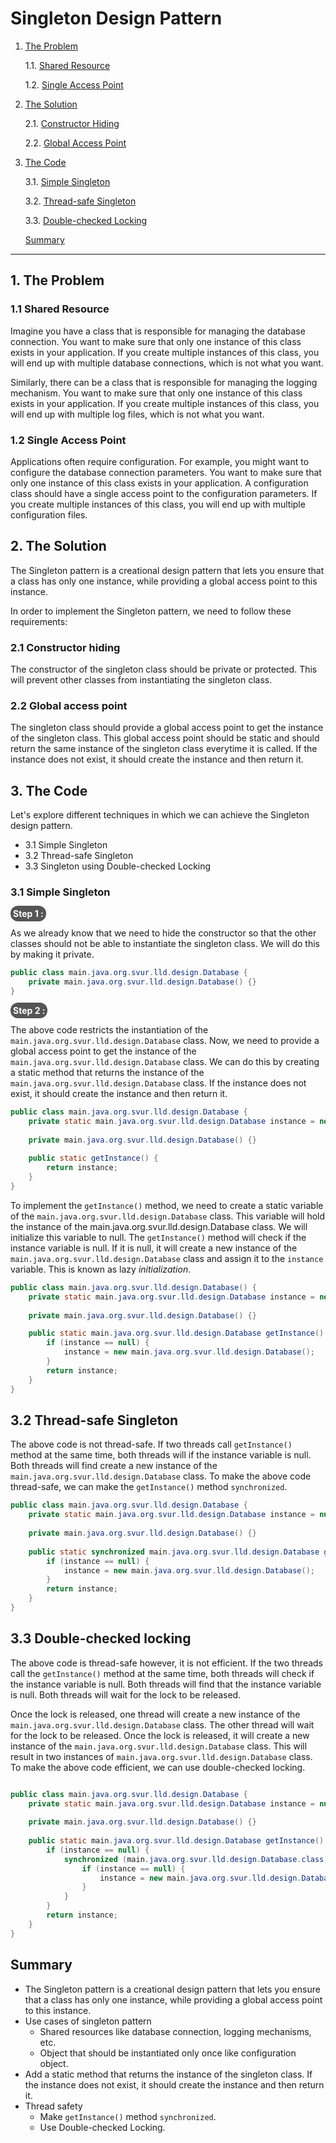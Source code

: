 # Singleton Design Pattern

1. [The Problem](README.md#1-the-problem)

    1.1. [Shared Resource](README.md#11-shared-resource)
   
    1.2. [Single Access Point](README.md#12-single-access-point)

2. [The Solution](README.md#2-the-solution)
   
    2.1. [Constructor Hiding](README.md#21-constructor-hiding) 
    
    2.2. [Global Access Point](README.md#22-global-access-point) 

3. [The Code](README.md#3-the-code)

    3.1. [Simple Singleton](README.md#31-simple-singleton)
    
    3.2. [Thread-safe Singleton](README.md#32-thread-safe-singleton)
   
    3.3. [Double-checked Locking](README.md#33-double-checked-locking)
   
    [Summary](README.md#summary)

---

## 1. The Problem

### 1.1 Shared Resource
Imagine you have a class that is responsible 
for managing the database connection. You want
to make sure that only one instance of this class
exists in your application. If you create multiple
instances of this class, you will end up with 
multiple database connections, which is not what
you want.

Similarly, there can be a class that is 
responsible for managing the logging mechanism.
You want to make sure that only one instance of
this class exists in your application. If you 
create multiple instances of this class, you 
will end up with multiple log files, which is
not what you want.

### 1.2 Single Access Point
Applications often require configuration.
For example, you might want to configure the 
database connection parameters. 
You want to make sure that only one instance of
this class exists in your application. 
A configuration class should have a single access
point to the configuration parameters. 
If you create multiple instances of this class,
you will end up with multiple configuration
files.

## 2. The Solution

The Singleton pattern is a creational 
design pattern that lets you ensure that a class
has only one instance, while providing a global
access point to this instance.

In order to implement the Singleton pattern, 
we need to follow these requirements:

### 2.1 Constructor hiding

The constructor of the singleton class should
be private or protected. This will prevent
other classes from instantiating the singleton 
class.

### 2.2 Global access point

The singleton class should provide a global
access point to get the instance of the 
singleton class. This global access point 
should be static and should return the same
instance of the singleton class everytime it 
is called. If the instance does not exist, it
should create the instance and then return it.

## 3. The Code

Let's explore different techniques in which we
can achieve the Singleton design pattern.

- 3.1 Simple Singleton 
- 3.2 Thread-safe Singleton
- 3.3 Singleton using Double-checked Locking

### 3.1 Simple Singleton

<span style="color:white; background-color:#555; border-radius:12px; padding:4px"><b>Step 1 :</b></span>

As we already know that we need to hide the 
constructor so that the other classes 
should not be able to instantiate the singleton
class. We will do this by making it private.

```java
public class main.java.org.svur.lld.design.Database {
    private main.java.org.svur.lld.design.Database() {}
}
```
<span style="color:white; background-color:#555; border-radius:12px; padding:4px"><b>Step 2 :</b></span>

The above code restricts the instantiation of
the `main.java.org.svur.lld.design.Database` class. Now, we need to provide
a global access point to get the instance of the
`main.java.org.svur.lld.design.Database` class. We can do this by creating a static
method that returns the instance of the `main.java.org.svur.lld.design.Database` class.
If the instance does not exist, it should create the 
instance and then return it.

```java
public class main.java.org.svur.lld.design.Database {
    private static main.java.org.svur.lld.design.Database instance = new main.java.org.svur.lld.design.Database();
    
    private main.java.org.svur.lld.design.Database() {}
    
    public static getInstance() {
        return instance;
    }
}
```

To implement the `getInstance()` method, we need to create a 
static variable of the `main.java.org.svur.lld.design.Database` class. This variable will
hold the instance of the main.java.org.svur.lld.design.Database class. We will initialize
this variable to null. The `getInstance()` method will check
if the instance variable is null. If it is null, it will 
create a new instance of the `main.java.org.svur.lld.design.Database` class and assign it
to the `instance` variable. 
This is known as lazy _initialization_.

```java
public class main.java.org.svur.lld.design.Database() {
    private static main.java.org.svur.lld.design.Database instance = new main.java.org.svur.lld.design.Database();
    
    private main.java.org.svur.lld.design.Database() {}

    public static main.java.org.svur.lld.design.Database getInstance() {
        if (instance == null) {
            instance = new main.java.org.svur.lld.design.Database();
        }
        return instance;
    }
}
```

## 3.2 Thread-safe Singleton

The above code is not thread-safe. If two threads call
`getInstance()` method at the same time, both threads will
if the instance variable is null. Both threads will find
create a new instance of the `main.java.org.svur.lld.design.Database` class. To make the 
above code thread-safe, we can make the `getInstance()` method
`synchronized`.

```java
public class main.java.org.svur.lld.design.Database {
    private static main.java.org.svur.lld.design.Database instance = null;
    
    private main.java.org.svur.lld.design.Database() {}
    
    public static synchronized main.java.org.svur.lld.design.Database getInstance() {
        if (instance == null) {
            instance = new main.java.org.svur.lld.design.Database();           
        }
        return instance;    
    }
}
```

## 3.3 Double-checked locking

The above code is thread-safe however, it is not efficient.
If the two threads call the `getInstance()` method at the 
same time, both threads will check if the instance variable
is null. Both threads will find that the instance variable
is null. Both threads will wait for the lock to be released.

Once the lock is released, one thread will create a new 
instance of the `main.java.org.svur.lld.design.Database` class. The other thread will 
wait for the lock to be released. Once the lock is released,
it will create a new instance of the `main.java.org.svur.lld.design.Database` class.
This will result in two instances of `main.java.org.svur.lld.design.Database` class. 
To make the above code efficient, we can use double-checked
locking.

```java

public class main.java.org.svur.lld.design.Database {
    private static main.java.org.svur.lld.design.Database instance = null;
    
    private main.java.org.svur.lld.design.Database() {}
    
    public static main.java.org.svur.lld.design.Database getInstance() {
        if (instance == null) {
            synchronized (main.java.org.svur.lld.design.Database.class) { 
                if (instance == null) {
                    instance = new main.java.org.svur.lld.design.Database();
                }
            }
        }
        return instance;
    }
}
```

## Summary

- The Singleton pattern is a creational design pattern that
    lets you ensure that a class has only one instance, 
    while providing a global access point to this instance.
- Use cases of singleton pattern
  - Shared resources like database 
    connection, logging mechanisms, etc.
  - Object that should be instantiated only once like
    configuration object.
- Add a static method that returns the instance of the 
    singleton class. If the instance does not exist, it 
    should create the instance and then return it.
- Thread safety
    - Make `getInstance()` method `synchronized`.
    - Use Double-checked Locking.